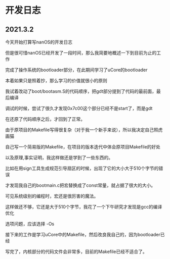# 开发日志

## 2021.3.2

今天开始打算写nanOS的开发日志

但是很可惜nanOS已经开发了一段时间，那么我简要地概述一下到目前为止的工作

完成了操作系统的bootloader部分，在此期间学习了uCore的bootloader

本着如果只是照着抄，那么学习的价值就很小的原则

我试着改动了boot/bootasm.S的代码顺序，把gdt部分提到了代码的最前面，最后编译

调试的时候，尝试了很久才发现0x7c00这个部分已经不是start了，而是gdt

在还原了代码顺序之后，才回到了正常。

由于原项目的Makefile写得很复杂（对于我一个新手来说），所以我决定自己照虎画猫

自己写一个简易版的Makefile，在项目的版本迭代中体会原项目Makefile的好处

以及原理,事实证明，我这样做还是学到了一些东西的。

比如在用sign工具生成规范引导扇区的时候，出现了它的大小大于510个字节的错误

才发现我自己的bootmain.c把宏替换成了const常量，就占据了很大的大小。

可见系统级别的编程时，宏还是很厉害的魔法。

这样做还不够，它还是大于510个字节，我花了一个下午研究才发现是gcc的编译优化

选项问题，应该选择 -Os

接下来的工作是学习uCore中的Makefile，然后改良我自己的，因为bootloader已经

写完了，内核部分的代码文件会非常多，目前的Makefile已经不适合了。

